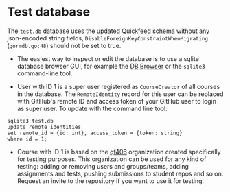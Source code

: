 # Test database

The `test.db` database uses the updated Quickfeed schema without any json-encoded string fields, `DisableForeignKeyConstraintWhenMigrating` (`gormdb.go:48`) should not be set to true.

- The easiest way to inspect or edit the database is to use a sqlite database browser GUI, for example the [DB Browser](https://sqlitebrowser.org/) or the `sqlite3` command-line tool.

- User with ID 1 is a super user registered as `CourseCreator` of all courses in the database. The `RemoteIdentity` record for this user can be replaced with GitHub's remote ID and access token of your GitHub user to login as super user.
To update with the command line tool:
```
sqlite3 test.db
update remote_identities
set remote_id = {id: int}, access_token = {token: string}
where id = 1;
```

- Course with ID 1 is based on the [qf406](https://github.com/qf406) organization created specifically for testing purposes. This organization can be used for any kind of testing: adding or removing users and groups/teams, adding assignments and tests, pushing submissions to student repos and so on. Request an invite to the repository if you want to use it for testing.
